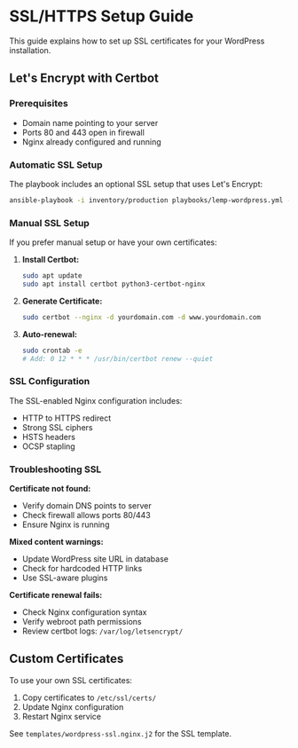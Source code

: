 # SSL/HTTPS Setup Guide

This guide explains how to set up SSL certificates for your WordPress installation.

## Let's Encrypt with Certbot

### Prerequisites
- Domain name pointing to your server
- Ports 80 and 443 open in firewall
- Nginx already configured and running

### Automatic SSL Setup

The playbook includes an optional SSL setup that uses Let's Encrypt:

```bash
ansible-playbook -i inventory/production playbooks/lemp-wordpress.yml -e enable_ssl=true -e domain_name=yourdomain.com
```

### Manual SSL Setup

If you prefer manual setup or have your own certificates:

1. **Install Certbot:**
   ```bash
   sudo apt update
   sudo apt install certbot python3-certbot-nginx
   ```

2. **Generate Certificate:**
   ```bash
   sudo certbot --nginx -d yourdomain.com -d www.yourdomain.com
   ```

3. **Auto-renewal:**
   ```bash
   sudo crontab -e
   # Add: 0 12 * * * /usr/bin/certbot renew --quiet
   ```

### SSL Configuration

The SSL-enabled Nginx configuration includes:
- HTTP to HTTPS redirect
- Strong SSL ciphers
- HSTS headers
- OCSP stapling

### Troubleshooting SSL

**Certificate not found:**
- Verify domain DNS points to server
- Check firewall allows ports 80/443
- Ensure Nginx is running

**Mixed content warnings:**
- Update WordPress site URL in database
- Check for hardcoded HTTP links
- Use SSL-aware plugins

**Certificate renewal fails:**
- Check Nginx configuration syntax
- Verify webroot path permissions
- Review certbot logs: `/var/log/letsencrypt/`

## Custom Certificates

To use your own SSL certificates:

1. Copy certificates to `/etc/ssl/certs/`
2. Update Nginx configuration
3. Restart Nginx service

See `templates/wordpress-ssl.nginx.j2` for the SSL template.
